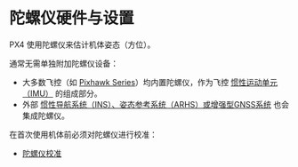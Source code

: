 # 陀螺仪硬件与设置

PX4 使用陀螺仪来估计机体姿态（方位）。

通常无需单独附加陀螺仪设备：

- 大多数飞控（如 [Pixhawk Series](../flight_controller/pixhawk_series.md)）均内置陀螺仪，作为飞控 [惯性运动单元（IMU）](https://en.wikipedia.org/wiki/Inertial_measurement_unit) 的组成部分。
- 外部 [惯性导航系统（INS）、姿态参考系统（ARHS）或增强型GNSS系统](../sensor/inertial_navigation_systems.md) 也会集成陀螺仪。

在首次使用机体前必须对陀螺仪进行校准：

- [陀螺仪校准](../config/gyroscope.md)